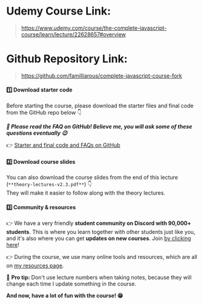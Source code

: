 
# Udemy Course Link:

>  https://www.udemy.com/course/the-complete-javascript-course/learn/lecture/22628657#overview

# Github Repository Link:

> https://github.com/familliarous/complete-javascript-course-fork

#### **1️⃣ Download starter code**

Before starting the course, please download the starter files and final code from the GitHub repo below 👇

**_🚨 Please read the FAQ on GitHub! Believe me, you will ask some of these questions eventually 😉_**

👉 [Starter and final code and FAQs on GitHub](https://github.com/jonasschmedtmann/complete-javascript-course)

#### **2️⃣ Download course slides**

You can also download the course slides from the end of this lecture (`**theory-lectures-v2.3.pdf**`) 👇  
They will make it easier to follow along with the theory lectures.

#### **3️⃣ Community & resources**

👉 We have a very friendly **student community on Discord with 90,000+ students**. This is where you learn together with other students just like you, and it's also where you can get **updates on new courses**. Join [by clicking here](https://discord.gg/uhMkpf4)!

👉 During the course, we use many online tools and resources, which are all on [my resources page](https://jonas.io/resources/).

👋 **Pro tip:** Don't use lecture numbers when taking notes, because they will change each time I update something in the course.

  

**And now, have a lot of fun with the course! 😁**

